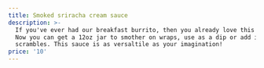 ```yaml
---
title: Smoked sriracha cream sauce
description: >-
  If you've ever had our breakfast burrito, then you already love this sauce!
  Now you can get a 12oz jar to smother on wraps, use as a dip or add it to your
  scrambles. This sauce is as versaltile as your imagination!
price: '10'
---
```


